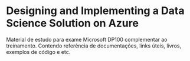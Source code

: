 # Designing and Implementing a Data Science Solution on Azure

Material de estudo para exame Microsoft DP100 complementar ao treinamento. 
Contendo referência de documentações, links úteis, livros, exemplos de código e etc.
